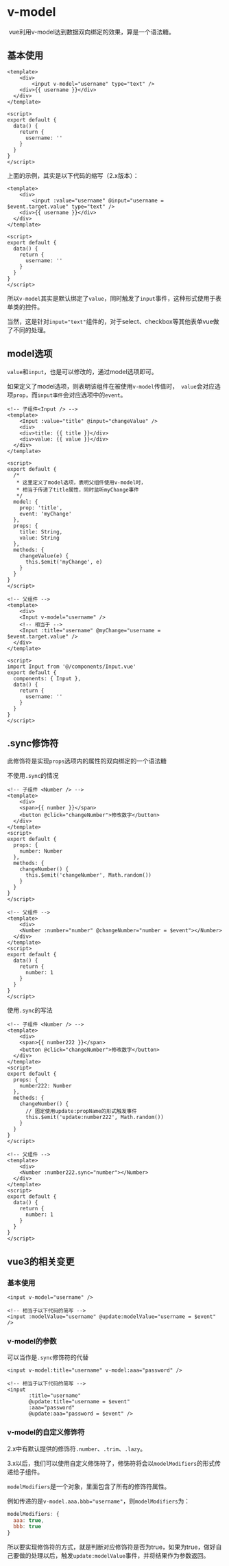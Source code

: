 # v-model



​	vue利用v-model达到数据双向绑定的效果，算是一个语法糖。



## 基本使用

```vue
<template>
	<div>
		<input v-model="username" type="text" />
    <div>{{ username }}</div>
  </div>
</template>

<script>
export default {
  data() {
    return {
      username: ''
    }
  }
}
</script>
```



上面的示例，其实是以下代码的缩写（2.x版本）：

```vue
<template>
	<div>
		<input :value="username" @input="username = $event.target.value" type="text" />
    <div>{{ username }}</div>
  </div>
</template>

<script>
export default {
  data() {
    return {
      username: ''
    }
  }
}
</script>
```

所以`v-model`其实是默认绑定了`value`，同时触发了`input`事件，这种形式使用于表单类的控件。

当然，这是针对`input="text"`组件的，对于select、checkbox等其他表单vue做了不同的处理。

## model选项

​	`value`和`input`，也是可以修改的，通过model选项即可。

​	如果定义了model选项，则表明该组件在被使用`v-model`传值时，` value`会对应选项`prop`，而`input事件`会对应选项中的`event`。

```vue
<!-- 子组件<Input /> -->
<template>
	<Input :value="title" @input="changeValue" />
	<div>
    <div>title: {{ title }}</div>
    <div>value: {{ value }}</div>
  </div>
</template>

<script>
export default {
  /*
   * 这里定义了model选项，表明父组件使用v-model时，
   * 相当于传递了title属性，同时监听myChange事件
   */
  model: {
    prop: 'title',
    event: 'myChange'
  },
  props: {
    title: String,
    value: String
  },
  methods: {
    changeValue(e) {
      this.$emit('myChange', e)
    }
  }
}
</script>
```

```vue
<!-- 父组件 -->
<template>
	<div>
    <Input v-model="username" />
    <!-- 相当于 -->
    <Input :title="username" @myChange="username = $event.target.value" />
  </div>
</template>

<script>
import Input from '@/components/Input.vue'
export default {
  components: { Input },
  data() {
    return {
      username: ''
    }
  }
}
</script>
```





## .sync修饰符

​	此修饰符是实现`props`选项内的属性的双向绑定的一个语法糖

不使用`.sync`的情况

```vue
<!-- 子组件 <Number /> -->
<template>
	<div>
    <span>{{ number }}</span>
    <button @click="changeNumber">修改数字</button>
  </div>
</template>
<script>
export default {
  props: {
    number: Number
  },
  methods: {
    changeNumber() {
      this.$emit('changeNumber', Math.random())
    }
  }
}
</script>

<!-- 父组件 -->
<template>
	<div>
    <Number :number="number" @changeNumber="number = $event"></Number>
  </div>
</template>
<script>
export default {
  data() {
    return {
      number: 1
    }
  }
}
</script>
```

使用`.sync`的写法

```vue
<!-- 子组件 <Number /> -->
<template>
	<div>
    <span>{{ number222 }}</span>
    <button @click="changeNumber">修改数字</button>
  </div>
</template>
<script>
export default {
  props: {
    number222: Number
  },
  methods: {
    changeNumber() {
      // 固定使用update:propName的形式触发事件
      this.$emit('update:number222', Math.random())
    }
  }
}
</script>

<!-- 父组件 -->
<template>
	<div>
    <Number :number222.sync="number"></Number>
  </div>
</template>
<script>
export default {
  data() {
    return {
      number: 1
    }
  }
}
</script>
```





## vue3的相关变更



### 基本使用

```vue
<input v-model="username" />

<!-- 相当于以下代码的简写 -->
<input :modelValue="username" @update:modelValue="username = $event" />
```



### v-model的参数

可以当作是`.sync`修饰符的代替

```vue
<input v-model:title="username" v-model:aaa="password" />

<!-- 相当于以下代码的简写 -->
<input
       :title="username"
       @update:title="username = $event"
       :aaa="password"
       @update:aaa="password = $event" />
```





### v-model的自定义修饰符

​	2.x中有默认提供的修饰符`.number`、`.trim`、`.lazy`。

​	3.x以后，我们可以使用自定义修饰符了，修饰符将会以`modelModifiers`的形式传递给子组件。

​	`modelModifiers`是一个对象，里面包含了所有的修饰符属性。

​	例如传递的是`v-model.aaa.bbb="username"`，则`modelModifiers`为：

```javascript
modelModifiers: {
  aaa: true,
  bbb: true
}
```

​	所以要实现修饰符的方式，就是判断对应修饰符是否为true，如果为true，做好自己要做的处理以后，触发`update:modelValue`事件，并将结果作为参数返回。



